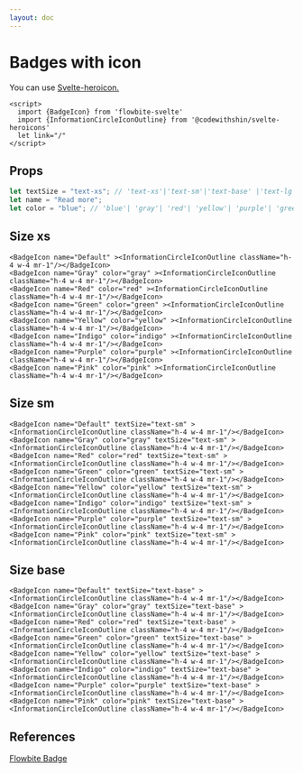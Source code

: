 ```yaml
---
layout: doc
---
```


<script>
  import {BadgeIcon} from '$lib/index'
  import {InformationCircleIconOutline} from '@codewithshin/svelte-heroicons'
  let link="/"
</script>


<h1 class="text-3xl w-full text-gray-900 dark:text-white py-8">Badges with icon</h1>

<p class="text-lg w-full text-gray-900 dark:text-white py-4">You can use <a href="https://github.com/shinokada/svelte-heroicons" target="_blank" class="text-blue-600 hover:underline dark:text-blue-500">Svelte-heroicon.</a></p>

```svelte
<script>
  import {BadgeIcon} from 'flowbite-svelte'
  import {InformationCircleIconOutline} from '@codewithshin/svelte-heroicons'
  let link="/"
</script>
```

<h2 class="text-2xl w-full text-gray-900 dark:text-white py-8">Props</h2>

```js
let textSize = "text-xs"; // 'text-xs'|'text-sm'|'text-base' |'text-lg' |'text-xl'|'text-2xl'|'text-3xl'|'text-4xl'
let name = "Read more";
let color = "blue"; // 'blue'| 'gray'| 'red'| 'yellow'| 'purple'| 'green'| 'indigo'| 'purple'| 'pink'
```

<h2 class="text-2xl w-full dark:text-white py-8">Size xs</h2>

<div
  class="container flex flex-wrap justify-evenly rounded-xl mx-auto bg-gradient-to-r bg-white dark:bg-gray-900 border border-gray-200 dark:border-gray-700 p-2 sm:p-6">
<BadgeIcon name="Default" ><InformationCircleIconOutline className="h-4 w-4 mr-1"/></BadgeIcon>
<BadgeIcon name="Gray" color="gray" ><InformationCircleIconOutline className="h-4 w-4 mr-1"/></BadgeIcon>
<BadgeIcon name="Red" color="red" ><InformationCircleIconOutline className="h-4 w-4 mr-1"/></BadgeIcon>
<BadgeIcon name="Green" color="green" ><InformationCircleIconOutline className="h-4 w-4 mr-1"/></BadgeIcon>
<BadgeIcon name="Yellow" color="yellow" ><InformationCircleIconOutline className="h-4 w-4 mr-1"/></BadgeIcon>
<BadgeIcon name="Indigo" color="indigo" ><InformationCircleIconOutline className="h-4 w-4 mr-1"/></BadgeIcon>
<BadgeIcon name="Purple" color="purple" ><InformationCircleIconOutline className="h-4 w-4 mr-1"/></BadgeIcon>
<BadgeIcon name="Pink" color="pink" ><InformationCircleIconOutline className="h-4 w-4 mr-1"/></BadgeIcon>
</div>

```svelte
<BadgeIcon name="Default" ><InformationCircleIconOutline className="h-4 w-4 mr-1"/></BadgeIcon>
<BadgeIcon name="Gray" color="gray" ><InformationCircleIconOutline className="h-4 w-4 mr-1"/></BadgeIcon>
<BadgeIcon name="Red" color="red" ><InformationCircleIconOutline className="h-4 w-4 mr-1"/></BadgeIcon>
<BadgeIcon name="Green" color="green" ><InformationCircleIconOutline className="h-4 w-4 mr-1"/></BadgeIcon>
<BadgeIcon name="Yellow" color="yellow" ><InformationCircleIconOutline className="h-4 w-4 mr-1"/></BadgeIcon>
<BadgeIcon name="Indigo" color="indigo" ><InformationCircleIconOutline className="h-4 w-4 mr-1"/></BadgeIcon>
<BadgeIcon name="Purple" color="purple" ><InformationCircleIconOutline className="h-4 w-4 mr-1"/></BadgeIcon>
<BadgeIcon name="Pink" color="pink" ><InformationCircleIconOutline className="h-4 w-4 mr-1"/></BadgeIcon>
```

<h2 class="text-2xl w-full dark:text-white py-8">Size sm</h2>

<div
  class="container flex flex-wrap justify-evenly rounded-xl mx-auto bg-gradient-to-r bg-white dark:bg-gray-900 border border-gray-200 dark:border-gray-700 p-2 sm:p-6">
<BadgeIcon name="Default" textSize="text-sm" ><InformationCircleIconOutline className="h-4 w-4 mr-1"/></BadgeIcon>
<BadgeIcon name="Gray" color="gray" textSize="text-sm" ><InformationCircleIconOutline className="h-4 w-4 mr-1"/></BadgeIcon>
<BadgeIcon name="Red" color="red" textSize="text-sm" ><InformationCircleIconOutline className="h-4 w-4 mr-1"/></BadgeIcon>
<BadgeIcon name="Green" color="green" textSize="text-sm" ><InformationCircleIconOutline className="h-4 w-4 mr-1"/></BadgeIcon>
<BadgeIcon name="Yellow" color="yellow" textSize="text-sm" ><InformationCircleIconOutline className="h-4 w-4 mr-1"/></BadgeIcon>
<BadgeIcon name="Indigo" color="indigo" textSize="text-sm" ><InformationCircleIconOutline className="h-4 w-4 mr-1"/></BadgeIcon>
<BadgeIcon name="Purple" color="purple" textSize="text-sm" ><InformationCircleIconOutline className="h-4 w-4 mr-1"/></BadgeIcon>
<BadgeIcon name="Pink" color="pink" textSize="text-sm" ><InformationCircleIconOutline className="h-4 w-4 mr-1"/></BadgeIcon>
</div>

```svelte
<BadgeIcon name="Default" textSize="text-sm" ><InformationCircleIconOutline className="h-4 w-4 mr-1"/></BadgeIcon>
<BadgeIcon name="Gray" color="gray" textSize="text-sm" ><InformationCircleIconOutline className="h-4 w-4 mr-1"/></BadgeIcon>
<BadgeIcon name="Red" color="red" textSize="text-sm" ><InformationCircleIconOutline className="h-4 w-4 mr-1"/></BadgeIcon>
<BadgeIcon name="Green" color="green" textSize="text-sm" ><InformationCircleIconOutline className="h-4 w-4 mr-1"/></BadgeIcon>
<BadgeIcon name="Yellow" color="yellow" textSize="text-sm" ><InformationCircleIconOutline className="h-4 w-4 mr-1"/></BadgeIcon>
<BadgeIcon name="Indigo" color="indigo" textSize="text-sm" ><InformationCircleIconOutline className="h-4 w-4 mr-1"/></BadgeIcon>
<BadgeIcon name="Purple" color="purple" textSize="text-sm" ><InformationCircleIconOutline className="h-4 w-4 mr-1"/></BadgeIcon>
<BadgeIcon name="Pink" color="pink" textSize="text-sm" ><InformationCircleIconOutline className="h-4 w-4 mr-1"/></BadgeIcon>
```

<h2 class="text-2xl w-full dark:text-white py-8">Size base</h2>

<div
  class="container flex flex-wrap justify-evenly rounded-xl mx-auto bg-gradient-to-r bg-white dark:bg-gray-900 border border-gray-200 dark:border-gray-700 p-2 sm:p-6">
<BadgeIcon name="Default" textSize="text-base" ><InformationCircleIconOutline className="h-4 w-4 mr-1"/></BadgeIcon>
<BadgeIcon name="Gray" color="gray" textSize="text-base" ><InformationCircleIconOutline className="h-4 w-4 mr-1"/></BadgeIcon>
<BadgeIcon name="Red" color="red" textSize="text-base" ><InformationCircleIconOutline className="h-4 w-4 mr-1"/></BadgeIcon>
<BadgeIcon name="Green" color="green" textSize="text-base" ><InformationCircleIconOutline className="h-4 w-4 mr-1"/></BadgeIcon>
<BadgeIcon name="Yellow" color="yellow" textSize="text-base" ><InformationCircleIconOutline className="h-4 w-4 mr-1"/></BadgeIcon>
<BadgeIcon name="Indigo" color="indigo" textSize="text-base" ><InformationCircleIconOutline className="h-4 w-4 mr-1"/></BadgeIcon>
<BadgeIcon name="Purple" color="purple" textSize="text-base" ><InformationCircleIconOutline className="h-4 w-4 mr-1"/></BadgeIcon>
<BadgeIcon name="Pink" color="pink" textSize="text-base" ><InformationCircleIconOutline className="h-4 w-4 mr-1"/></BadgeIcon>
</div>

```svelte
<BadgeIcon name="Default" textSize="text-base" ><InformationCircleIconOutline className="h-4 w-4 mr-1"/></BadgeIcon>
<BadgeIcon name="Gray" color="gray" textSize="text-base" ><InformationCircleIconOutline className="h-4 w-4 mr-1"/></BadgeIcon>
<BadgeIcon name="Red" color="red" textSize="text-base" ><InformationCircleIconOutline className="h-4 w-4 mr-1"/></BadgeIcon>
<BadgeIcon name="Green" color="green" textSize="text-base" ><InformationCircleIconOutline className="h-4 w-4 mr-1"/></BadgeIcon>
<BadgeIcon name="Yellow" color="yellow" textSize="text-base" ><InformationCircleIconOutline className="h-4 w-4 mr-1"/></BadgeIcon>
<BadgeIcon name="Indigo" color="indigo" textSize="text-base" ><InformationCircleIconOutline className="h-4 w-4 mr-1"/></BadgeIcon>
<BadgeIcon name="Purple" color="purple" textSize="text-base" ><InformationCircleIconOutline className="h-4 w-4 mr-1"/></BadgeIcon>
<BadgeIcon name="Pink" color="pink" textSize="text-base" ><InformationCircleIconOutline className="h-4 w-4 mr-1"/></BadgeIcon>
```

<h2 class="text-2xl w-full dark:text-white py-8">References</h2>

<p class="dark:text-white text-lg"><a href="https://flowbite.com/docs/components/badge/" target="_blank" class="text-blue-600 hover:underline dark:text-blue-500">Flowbite Badge</a></p>